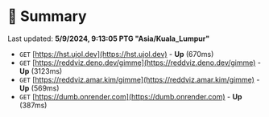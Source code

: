 # 📖 Summary
Last updated: **5/9/2024, 9:13:05 PTG "Asia/Kuala_Lumpur"**

- `GET` [https://hst.ujol.dev](https://hst.ujol.dev) - **Up** (670ms)
- `GET` [https://reddviz.deno.dev/gimme](https://reddviz.deno.dev/gimme) - **Up** (3123ms)
- `GET` [https://reddviz.amar.kim/gimme](https://reddviz.amar.kim/gimme) - **Up** (569ms)
- `GET` [https://dumb.onrender.com](https://dumb.onrender.com) - **Up** (387ms)
